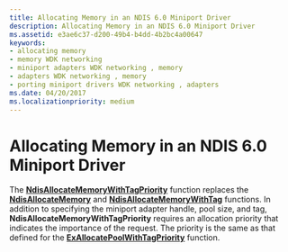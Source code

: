 ```yaml
---
title: Allocating Memory in an NDIS 6.0 Miniport Driver
description: Allocating Memory in an NDIS 6.0 Miniport Driver
ms.assetid: e3ae6c37-d200-49b4-b4dd-4b2bc4a00647
keywords:
- allocating memory
- memory WDK networking
- miniport adapters WDK networking , memory
- adapters WDK networking , memory
- porting miniport drivers WDK networking , adapters
ms.date: 04/20/2017
ms.localizationpriority: medium
---
```


# Allocating Memory in an NDIS 6.0 Miniport Driver





The [**NdisAllocateMemoryWithTagPriority**](https://msdn.microsoft.com/library/windows/hardware/ff561606) function replaces the [**NdisAllocateMemory**](https://msdn.microsoft.com/library/windows/hardware/ff550762) and [**NdisAllocateMemoryWithTag**](https://msdn.microsoft.com/library/windows/hardware/ff550767) functions. In addition to specifying the miniport adapter handle, pool size, and tag, **NdisAllocateMemoryWithTagPriority** requires an allocation priority that indicates the importance of the request. The priority is the same as that defined for the [**ExAllocatePoolWithTagPriority**](https://msdn.microsoft.com/library/windows/hardware/ff544523) function.

 

 





